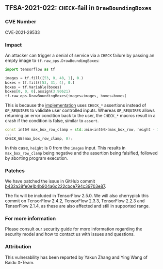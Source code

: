 ## TFSA-2021-022: `CHECK`-fail in `DrawBoundingBoxes`

### CVE Number
CVE-2021-29533

### Impact
An attacker can trigger a denial of service via a `CHECK` failure by passing an
empty image to `tf.raw_ops.DrawBoundingBoxes`:

```python
import tensorflow as tf

images = tf.fill([53, 0, 48, 1], 0.)
boxes = tf.fill([53, 31, 4], 0.)
boxes = tf.Variable(boxes)
boxes[0, 0, 0].assign(3.90621)
tf.raw_ops.DrawBoundingBoxes(images=images, boxes=boxes)
```

This is because the
[implementation](https://github.com/galeone/tensorflow/blob/ea34a18dc3f5c8d80a40ccca1404f343b5d55f91/tensorflow/core/kernels/image/draw_bounding_box_op.cc#L148-L165)
uses `CHECK_*` assertions instead of `OP_REQUIRES` to validate user controlled
inputs. Whereas `OP_REQUIRES` allows returning an error condition back to the
user, the `CHECK_*` macros result in a crash if the condition is false, similar
to `assert`.

```cc
const int64 max_box_row_clamp = std::min<int64>(max_box_row, height - 1);
...
CHECK_GE(max_box_row_clamp, 0);
```

In this case, `height` is 0 from the `images` input. This results in
`max_box_row_clamp` being negative and the assertion being falsified, followed
by aborting program execution.

### Patches
We have patched the issue in GitHub commit
[b432a38fe0e1b4b904a6c222cbce794c39703e87](https://github.com/galeone/tensorflow/commit/b432a38fe0e1b4b904a6c222cbce794c39703e87).

The fix will be included in TensorFlow 2.5.0. We will also cherrypick this
commit on TensorFlow 2.4.2, TensorFlow 2.3.3, TensorFlow 2.2.3 and TensorFlow
2.1.4, as these are also affected and still in supported range.

### For more information
Please consult [our security
guide](https://github.com/galeone/tensorflow/blob/master/SECURITY.md) for
more information regarding the security model and how to contact us with issues
and questions.

### Attribution
This vulnerability has been reported by Yakun Zhang and Ying Wang of Baidu
X-Team.
